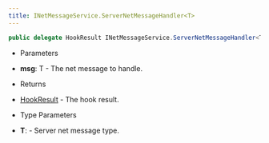 ```yaml
---
title: INetMessageService.ServerNetMessageHandler<T>
---
```


```csharp
public delegate HookResult INetMessageService.ServerNetMessageHandler<T>(T msg) where T : ITypedProtobuf<T>, INetMessage<T>, IDisposable
```

- Parameters

- **msg**: T - The net message to handle.

- Returns

- [HookResult](/docs/api/shared/misc/hookresult) - The hook result.

- Type Parameters

- **T**:  - Server net message type.

